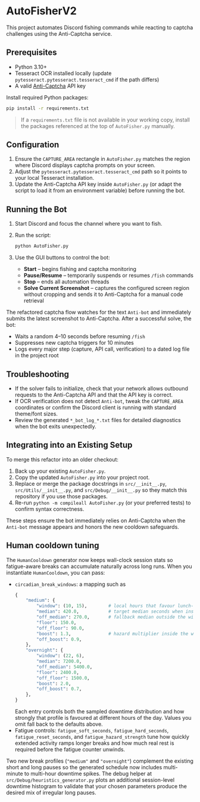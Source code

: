 # AutoFisherV2

This project automates Discord fishing commands while reacting to captcha challenges using the Anti-Captcha service.

## Prerequisites

- Python 3.10+
- Tesseract OCR installed locally (update `pytesseract.pytesseract.tesseract_cmd` if the path differs)
- A valid [Anti-Captcha](https://anti-captcha.com/) API key

Install required Python packages:

```bash
pip install -r requirements.txt
```

> If a `requirements.txt` file is not available in your working copy, install the packages referenced at the top of `AutoFisher.py` manually.

## Configuration

1. Ensure the `CAPTURE_AREA` rectangle in `AutoFisher.py` matches the region where Discord displays captcha prompts on your screen.
2. Adjust the `pytesseract.pytesseract.tesseract_cmd` path so it points to your local Tesseract installation.
3. Update the Anti-Captcha API key inside `AutoFisher.py` (or adapt the script to load it from an environment variable) before running the bot.

## Running the Bot

1. Start Discord and focus the channel where you want to fish.
2. Run the script:

   ```bash
   python AutoFisher.py
   ```

3. Use the GUI buttons to control the bot:
   - **Start** – begins fishing and captcha monitoring
   - **Pause/Resume** – temporarily suspends or resumes `/fish` commands
   - **Stop** – ends all automation threads
   - **Solve Current Screenshot** – captures the configured screen region without cropping and sends it to Anti-Captcha for a manual code retrieval

The refactored captcha flow watches for the text `Anti-bot` and immediately submits the latest screenshot to Anti-Captcha. After a successful solve, the bot:

- Waits a random 4–10 seconds before resuming `/fish`
- Suppresses new captcha triggers for 10 minutes
- Logs every major step (capture, API call, verification) to a dated log file in the project root

## Troubleshooting

- If the solver fails to initialize, check that your network allows outbound requests to the Anti-Captcha API and that the API key is correct.
- If OCR verification does not detect `Anti-bot`, tweak the `CAPTURE_AREA` coordinates or confirm the Discord client is running with standard theme/font sizes.
- Review the generated `*_bot_log_*.txt` files for detailed diagnostics when the bot exits unexpectedly.

## Integrating into an Existing Setup

To merge this refactor into an older checkout:

1. Back up your existing `AutoFisher.py`.
2. Copy the updated `AutoFisher.py` into your project root.
3. Replace or merge the package docstrings in `src/__init__.py`, `src/Utils/__init__.py`, and `src/Debug/__init__.py` so they match this repository if you use those packages.
4. Re-run `python -m compileall AutoFisher.py` (or your preferred tests) to confirm syntax correctness.

These steps ensure the bot immediately relies on Anti-Captcha when the `Anti-bot` message appears and honors the new cooldown safeguards.

## Human cooldown tuning

The `HumanCooldown` generator now keeps wall-clock session stats so fatigue-aware breaks can accumulate naturally across long runs. When you instantiate `HumanCooldown`, you can pass:

- `circadian_break_windows`: a mapping such as
  ```python
  {
      "medium": {
          "window": (10, 15),        # local hours that favour lunch-length pauses
          "median": 420.0,           # target median seconds when inside the window
          "off_median": 270.0,       # fallback median outside the window
          "floor": 150.0,
          "off_floor": 90.0,
          "boost": 1.3,              # hazard multiplier inside the window
          "off_boost": 0.9,
      },
      "overnight": {
          "window": (22, 6),
          "median": 7200.0,
          "off_median": 5400.0,
          "floor": 2400.0,
          "off_floor": 1500.0,
          "boost": 2.0,
          "off_boost": 0.7,
      },
  }
  ```
  Each entry controls both the sampled downtime distribution and how strongly that profile is favoured at different hours of the day. Values you omit fall back to the defaults above.
- Fatigue controls: `fatigue_soft_seconds`, `fatigue_hard_seconds`, `fatigue_reset_seconds`, and `fatigue_hazard_strength` tune how quickly extended activity ramps longer breaks and how much real rest is required before the fatigue counter unwinds.

Two new break profiles (`"medium"` and `"overnight"`) complement the existing short and long pauses so the generated schedule now includes multi-minute to multi-hour downtime spikes. The debug helper at `src/Debug/heuristics_generator.py` plots an additional session-level downtime histogram to validate that your chosen parameters produce the desired mix of irregular long pauses.

